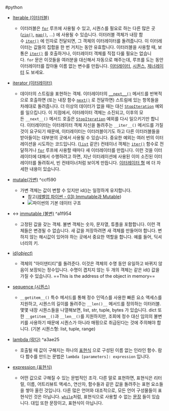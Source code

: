 #python

- [Iterable (이터러블)](https://docs.python.org/ko/3/glossary.html?highlight=mutable#term-iterable)
	- 이터러블은 [`for`](https://docs.python.org/ko/3/reference/compound_stmts.html#for) 루프에 사용될 수 있고, 시퀀스를 필요로 하는 다른 많은 곳 ([`zip()`](https://docs.python.org/ko/3/library/functions.html#zip "zip"), [`map()`](https://docs.python.org/ko/3/library/functions.html#map "map"), …) 에 사용될 수 있습니다. 이터러블 객체가 내장 함수 [`iter()`](https://docs.python.org/ko/3/library/functions.html#iter "iter") 에 인자로 전달되면, 그 객체의 이터레이터를 돌려줍니다. 이 이터레이터는 값들의 집합을 한 번 거치는 동안 유효합니다. 이터러블을 사용할 때, 보통은 [`iter()`](https://docs.python.org/ko/3/library/functions.html#iter "iter") 를 호출하거나, 이터레이터 객체를 직접 다룰 필요는 없습니다. `for` 문은 이것들을 여러분을 대신해서 자동으로 해주는데, 루프를 도는 동안 이터레이터를 잡아둘 이름 없는 변수를 만듭니다. [이터레이터](https://docs.python.org/ko/3/glossary.html?highlight=mutable#term-iterator), [시퀀스](https://docs.python.org/ko/3/glossary.html?highlight=mutable#term-sequence), [제너레이터](https://docs.python.org/ko/3/glossary.html?highlight=mutable#term-generator) 도 보세요.

- [iterator (이터레이터)](https://docs.python.org/ko/3/glossary.html?highlight=mutable#term-iterator)
	- 데이터의 스트림을 표현하는 객체. 이터레이터의 [`__next__()`](https://docs.python.org/ko/3/library/stdtypes.html#iterator.__next__ "iterator.__next__") 메서드를 반복적으로 호출하면 (또는 내장 함수 [`next()`](https://docs.python.org/ko/3/library/functions.html#next "next") 로 전달하면) 스트림에 있는 항목들을 차례대로 돌려줍니다. 더 이상의 데이터가 없을 때는 대신 [`StopIteration`](https://docs.python.org/ko/3/library/exceptions.html#StopIteration "StopIteration") 예외를 일으킵니다. 이 지점에서, 이터레이터 객체는 소진되고, 이후의 모든 `__next__()` 메서드 호출은 [`StopIteration`](https://docs.python.org/ko/3/library/exceptions.html#StopIteration "StopIteration") 예외를 다시 일으키기만 합니다. 이터레이터는 이터레이터 객체 자신을 돌려주는 `__iter__()` 메서드를 가질 것이 요구되기 때문에, 이터레이터는 이터러블이기도 하고 다른 이터러블들을 받아들이는 대부분의 곳에서 사용될 수 있습니다. 중요한 예외는 여러 번의 이터레이션을 시도하는 코드입니다. ([`list`](https://docs.python.org/ko/3/library/stdtypes.html#list "list") 같은) 컨테이너 객체는 [`iter()`](https://docs.python.org/ko/3/library/functions.html#iter "iter") 함수로 전달하거나 [`for`](https://docs.python.org/ko/3/reference/compound_stmts.html#for) 루프에 사용할 때마다 새 이터레이터를 만듭니다. 이런 것을 이터레이터에 대해서 수행하려고 하면, 지난 이터레이션에 사용된 이미 소진된 이터레이터를 돌려줘서, 빈 컨테이너처럼 보이게 만듭니다. [이터레이터 형](https://docs.python.org/ko/3/library/stdtypes.html#typeiter) 에 더 자세한 내용이 있습니다.

- [mutale(가변)](https://docs.python.org/ko/3/glossary.html?highlight=mutable#term-mutable) ^ccf590
	- 가변 객체는 값이 변할 수 있지만 id()는 일정하게 유지합니다.
		- 참고([레벨업 파이썬 - 03) Immutable과 Mutable](https://wikidocs.net/91520))
		- ![파이썬의 기본 데이터 구조](KDT/Data%20structure/assets/파이썬의%20기본%20데이터%20구조.png)
		
- ↔ [immutable (불변)](https://docs.python.org/ko/3/glossary.html?highlight=mutable#term-immutable) ^a1f954
	- 고정된 값을 갖는 객체. 불변 객체는 숫자, 문자열, 튜플을 포함합니다. 이런 객체들은 변경될 수 없습니다. 새 값을 저장하려면 새 객체를 만들어야 합니다. 변하지 않는 해시값이 있어야 하는 곳에서 중요한 역할을 합니다. 예를 들어, 딕셔너리의 키.

- [id(*object*)](https://docs.python.org/ko/3/library/functions.html#id)
	- 객체의 "아이덴티티"를 돌려준다. 이것은 객체의 수명 동안 유일하고 바뀌지 않음이 보장되는 정수입니다. 수명이 겹치지 않는 두 개의 객체는 같은 id() 값을 가질 수 있습니다. ==This is the address of the object in memory== 

- [sequence (시퀀스)](https://docs.python.org/ko/3/glossary.html?highlight=mutable#term-sequence)
	- `__getitem__()` 특수 메서드를 통해 정수 인덱스를 사용한 빠른 요소 액세스를 지원하고, 시퀀스의 길이를 돌려주는 `__len()__` 메서드를 정의하는 이터러블. 몇몇 내장 시퀀스들을 나열해보면, list, str, tuple, bytes 가 있습니다. dict 또한 `__getitem__()`과 `__len__()`를 지원하지만, 조회에 정수 대신 임의의 불변 키를 사용하기 때문에 시퀀스가 아니라 매핑으로 취급된다는 것에 주의해야 합니다. (기본 시퀀스형: list, tuple, range)

- [lambda (람다)](https://docs.python.org/ko/3/glossary.html?highlight=mutable#term-lambda) ^a3ae25
	- 호출될 때 값이 구해지는 하나의 [표현식](https://docs.python.org/ko/3/glossary.html?highlight=mutable#term-expression) 으로 구성된 이름 없는 인라인 함수. 람다 함수를 만드는 문법은 `lambda [parameters]: expression` 입니다.

- [expression (표현식)](https://docs.python.org/ko/3/glossary.html?highlight=mutable#term-expression)
	- 어떤 값으로 구해질 수 있는 문법적인 조각. 다른 말로 표현하면, 표현식은 리터럴, 이름, 어트리뷰트 액세스, 연산자, 함수들과 같은 값을 돌려주는 표현 요소들을 쌓아 올린 것입니다. 다른 많은 언어와 대조적으로, 모든 언어 구성물들이 표현식인 것은 아닙니다. [`while`](https://docs.python.org/ko/3/reference/compound_stmts.html#while)처럼, 표현식으로 사용할 수 없는 [문장](https://docs.python.org/ko/3/glossary.html?highlight=mutable#term-statement) 들이 있습니다. 대입 또한 문장이고, 표현식이 아닙니다.